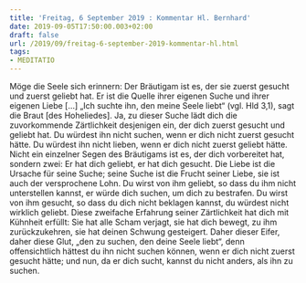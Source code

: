 ```yaml
---
title: 'Freitag, 6 September 2019 : Kommentar Hl. Bernhard'
date: 2019-09-05T17:50:00.003+02:00
draft: false
url: /2019/09/freitag-6-september-2019-kommentar-hl.html
tags: 
- MEDITATIO
---
```


Möge die Seele sich erinnern: Der Bräutigam ist es, der sie zuerst gesucht und zuerst geliebt hat. Er ist die Quelle ihrer eigenen Suche und ihrer eigenen Liebe \[…\] „Ich suchte ihn, den meine Seele liebt“ (vgl. Hld 3,1), sagt die Braut \[des Hoheliedes\]. Ja, zu dieser Suche lädt dich die zuvorkommende Zärtlichkeit desjenigen ein, der dich zuerst gesucht und geliebt hat. Du würdest ihn nicht suchen, wenn er dich nicht zuerst gesucht hätte. Du würdest ihn nicht lieben, wenn er dich nicht zuerst geliebt hätte. Nicht ein einzelner Segen des Bräutigams ist es, der dich vorbereitet hat, sondern zwei: Er hat dich geliebt, er hat dich gesucht. Die Liebe ist die Ursache für seine Suche; seine Suche ist die Frucht seiner Liebe, sie ist auch der versprochene Lohn. Du wirst von ihm geliebt, so dass du ihm nicht unterstellen kannst, er würde dich suchen, um dich zu bestrafen. Du wirst von ihm gesucht, so dass du dich nicht beklagen kannst, du würdest nicht wirklich geliebt. Diese zweifache Erfahrung seiner Zärtlichkeit hat dich mit Kühnheit erfüllt: Sie hat alle Scham verjagt, sie hat dich bewegt, zu ihm zurückzukehren, sie hat deinen Schwung gesteigert. Daher dieser Eifer, daher diese Glut, „den zu suchen, den deine Seele liebt“, denn offensichtlich hättest du ihn nicht suchen können, wenn er dich nicht zuerst gesucht hätte; und nun, da er dich sucht, kannst du nicht anders, als ihn zu suchen.